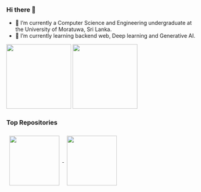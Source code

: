 ### Hi there 👋
<!--
<img width="20%" align="right" alt="Github" src="Programmer.png" />
-->
- 🌱 I’m currently a Computer Science and Engineering undergraduate at the University of Moratuwa, Sri Lanka.
- 🔭 I’m currently learning backend web, Deep learning and Generative AI.

<!--
### 🛠 &nbsp;Tech Stack

![Python](https://img.shields.io/badge/-Python-05122A?style=flat&logo=python)&nbsp;
![React native](https://img.shields.io/badge/-Git-05122A?style=flat&logo=react)&nbsp;
![JavaScript](https://img.shields.io/badge/-JavaScript-05122A?style=flat&logo=javascript)&nbsp;
![Java](https://img.shields.io/badge/-Java-05122A?style=flat&logo=Java&logoColor=FFA518)&nbsp;
![C++](https://img.shields.io/badge/-C++-05122A?style=flat&logo=C%2B%2B&logoColor=00599C)&nbsp;
![Bootstrap](https://img.shields.io/badge/-Bootstrap-05122A?style=flat&logo=bootstrap&logoColor=563D7C)&nbsp;
![HTML](https://img.shields.io/badge/-HTML-05122A?style=flat&logo=HTML5)&nbsp;
![CSS](https://img.shields.io/badge/-CSS-05122A?style=flat&logo=CSS3&logoColor=1572B6)&nbsp;
![Git](https://img.shields.io/badge/-Git-05122A?style=flat&logo=git)&nbsp;
![GitHub](https://img.shields.io/badge/-GitHub-05122A?style=flat&logo=github)&nbsp;
-->
<!-- ![Visual Studio Code](https://img.shields.io/badge/-Visual%20Studio%20Code-05122A?style=flat&logo=visual-studio-code&logoColor=007ACC)&nbsp;
![Jetbrains](https://img.shields.io/badge/-Jetbrains-05122A?style=flat&logo=jetbrains&logoColor=#000000)&nbsp;  -->

<!-- ![C](https://img.shields.io/badge/-C-05122A?style=flat&logo=C&logoColor=A8B9CC)&nbsp; -->

<div>
<img height="170em" src="https://github-readme-stats.vercel.app/api?username=ndranathunga&theme=github_dark_dimmed&show_icons=true&hide_title=true" />
<img height="170em" src="https://github-readme-stats.vercel.app/api/top-langs/?username=ndranathunga&theme=github_dark_dimmed&layout=compact&langs_count=8&hide=HTML,Jupyter%20Notebook,Tcl" />
</div>
<!-- <img src="https://github-readme-stats.vercel.app/api/wakatime?username=ndranathunga" /> -->

### Top Repositories

<p float="left">
  <a href="https://github.com/ndranathunga/StrawHats_Aether.git">
    <img height="131em" style="margin: 8px 8px 8px 8px;" align="center" src="https://github-readme-stats.vercel.app/api/pin/?username=ndranathunga&repo=StrawHats_Aether&theme=radical&layout=compact" />
  </a>
  <a href="https://github.com/team-ebusiness/eBusiness#e-commerce_platform">
    <img height="131em" style="margin: 8px 8px 8px 8px;" align="center" src="https://github-readme-stats.vercel.app/api/pin/?username=team-ebusiness&repo=eBusiness&theme=radical&layout=compact" />
  </a>
</p>
